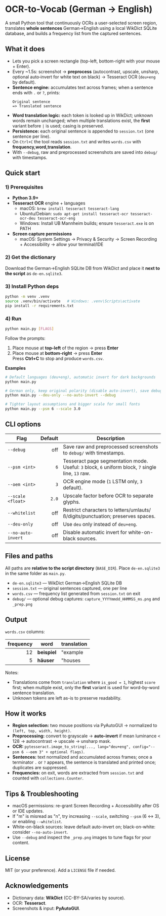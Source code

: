 # OCR-to-Vocab (German → English)

A small Python tool that continuously OCRs a user-selected screen region, translates **whole sentences** German→English using a local WikDict SQLite database, and builds a frequency list from the captured sentences.

## What it does

- Lets you pick a screen rectangle (top-left, bottom-right with your mouse + Enter).
- Every ~1.5s: screenshot → **preprocess** (autocontrast, upscale, unsharp, optional auto‑invert for white text on black) → Tesseract OCR (`deu+eng` by default).
- **Sentence engine:** accumulates text across frames; when a sentence ends with `.` or `?`, prints:
  ```
  Original sentence
  => Translated sentence
  ```
- **Word translation logic:** each token is looked up in WikDict; unknown words remain unchanged; when multiple translations exist, the **first** variant before `|` is used; casing is preserved.
- **Persistence:** each original sentence is appended to `session.txt` (one sentence per line).
- On `Ctrl+C` the tool reads `session.txt` and writes `words.csv` with **frequency,word,translation**.
- With `--debug`, raw and preprocessed screenshots are saved into `debug/` with timestamps.

## Quick start

### 1) Prerequisites
- **Python 3.9+**
- **Tesseract OCR** engine + languages
  - macOS: `brew install tesseract tesseract-lang`
  - Ubuntu/Debian: `sudo apt-get install tesseract-ocr tesseract-ocr-deu tesseract-ocr-eng`
  - Windows: Install UB Mannheim builds; ensure `tesseract.exe` is on PATH
- **Screen capture permissions**
  - macOS: System Settings → Privacy & Security → Screen Recording + Accessibility → allow your terminal/IDE

### 2) Get the dictionary
Download the German→English SQLite DB from WikDict and place it **next to the script** as `de-en.sqlite3`.

### 3) Install Python deps
```bash
python -m venv .venv
source .venv/bin/activate   # Windows: .venv\Scripts\activate
pip install -r requirements.txt
```

### 4) Run
```bash
python main.py [FLAGS]
```
Follow the prompts:
1) Place mouse at **top-left** of the region → press **Enter**  
2) Place mouse at **bottom-right** → press **Enter**  
Press **Ctrl+C** to stop and produce `words.csv`.

**Examples**
```bash
# Default languages (deu+eng), automatic invert for dark backgrounds
python main.py

# German only, keep original polarity (disable auto-invert), save debug captures
python main.py --deu-only --no-auto-invert --debug

# Tighter layout assumptions and bigger scale for small fonts
python main.py --psm 6 --scale 3.0
```

## CLI options

| Flag | Default | Description |
|---|---:|---|
| `--debug` | off | Save raw and preprocessed screenshots to `debug/` with timestamps. |
| `--psm <int>` | `6` | Tesseract page segmentation mode. Useful: `3` block, `6` uniform block, `7` single line, `13` raw. |
| `--oem <int>` | `3` | OCR engine mode (`1` LSTM only, `3` default). |
| `--scale <float>` | `2.0` | Upscale factor before OCR to separate glyphs. |
| `--whitelist` | off | Restrict characters to letters/umlauts/ß/digits/punctuation; preserves spaces. |
| `--deu-only` | off | Use `deu` only instead of `deu+eng`. |
| `--no-auto-invert` | off | Disable automatic invert for white-on-black sources. |

## Files and paths

All paths are **relative to the script directory** (`BASE_DIR`). Place `de-en.sqlite3` in the same folder as `main.py`.

- `de-en.sqlite3` — WikDict German→English SQLite DB
- `session.txt` — original sentences captured, one per line
- `words.csv` — frequency list generated from `session.txt` on exit
- `debug/` — optional debug captures: `capture_YYYYmmdd_HHMMSS_ms.png` and `_prep.png`

## Output

`words.csv` columns:

| frequency | word | translation |
|---:|---|---|
| 12 | **beispiel** | "example | model | instance" |
| 5  | **häuser**   | "houses | buildings" |

Notes:
- Translations come from `translation` where `is_good = 1`, highest `score` first; when multiple exist, only the **first** variant is used for word-by-word sentence translation.
- Unknown tokens are left as-is to preserve readability.

## How it works

- **Region selection:** two mouse positions via PyAutoGUI → normalized to `(left, top, width, height)`.
- **Preprocessing:** convert to grayscale → **auto-invert** if mean luminance < 128 → autocontrast → upscale → unsharp mask.
- **OCR:** `pytesseract.image_to_string(..., lang="deu+eng", config="--psm 6 --oem 3" + optional flags)`.
- **Sentences:** text normalized and accumulated across frames; once a terminator `.` or `?` appears, the sentence is translated and printed once; duplicates are suppressed.
- **Frequencies:** on exit, words are extracted from `session.txt` and counted with `collections.Counter`.

## Tips & Troubleshooting

- macOS permissions: re-grant Screen Recording + Accessibility after OS or IDE updates.
- If "m" is misread as "n", try increasing `--scale`, switching `--psm` (6 ↔︎ 3), or enabling `--whitelist`.
- White-on-black sources: leave default auto-invert on; black-on-white: consider `--no-auto-invert`.
- Use `--debug` and inspect the `_prep.png` images to tune flags for your content.

## License

MIT (or your preference). Add a `LICENSE` file if needed.

## Acknowledgements

- Dictionary data: **WikDict** (CC-BY-SA/varies by source).  
- OCR: **Tesseract**.  
- Screenshots & input: **PyAutoGUI**.
